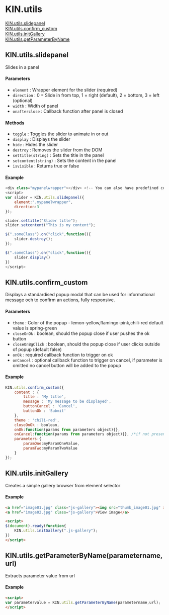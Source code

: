 # KIN.utils

[KIN.utils.slidepanel](#kinutilsslide_panel)<br />
[KIN.utils.confirm_custom](#kinutilsconfirm_custom)<br />
[KIN.utils.initGallery](#kinutilsinitgallery)<br />
[KIN.utils.getParameterByName](#kinutilsgetparameterbynameparameternameurl)

## KIN.utils.slidepanel
Slides in a panel

#### Parameters
* `element` : Wrapper element for the slider (required)
* `direction` : 0 = Slide in from top, 1 = right (default), 2 = bottom, 3 = left (optional)
* `width` : Width of panel
* `onafterclose` : Callback function after panel is closed

#### Methods
* `toggle` : Toggles the slider to animate in or out
* `display` : Displays the slider
* `hide` : Hides the slider
* `destroy` : Removes the slider from the DOM
* `settitle(string)` : Sets the title in the panel
* `setcontent(string)` : Sets the content in the panel
* `isvisible` : Returns true or false

#### Example
```javascript
<div class="mypanelwrapper"></div> <!-- You can also have predefined content inside your wrapper -->
<script>
var slider = KIN.utils.slidepanel({
	element:".mypanelwrapper",
	direction:3  
});

slider.settitle("Slider title");
slider.setcontent("This is my content");

$(".someClass").on("click",function(){
	slider.destroy();
});

$(".someClass").on("click",function(){   
	slider.display()
})
</script>
```

## KIN.utils.confirm_custom

Displays a standardised popup modal that can be used for informational message och to confirm an actions, fully responsive.

#### Parameters
* `theme` : Color of the popup - lemon-yellow,flamingo-pink,chili-red default value is spring-green
* `closeOnOk` : boolean, should the popup close if user pushes the ok button
* `closeOnBgClick` : boolean, should the popup close if user clicks outside of popup (default false)
* `onOk` : required callback function to trigger on ok
* `onCancel` : optional callback function to trigger on cancel, if parameter is omitted no cancel button will be added to the popup

#### Example
```javascript
KIN.utils.confirm_custom({
	content : {
		title : 'My title',
		message : 'My message to be displayed',
		buttonCancel : 'Cancel',
		buttonOk : 'Submit'
	},
	theme : 'chili-red',
	closeOnOk : boolean,
	onOk:function(params from parameters object){},
	onCancel:function(params from parameters object){}, /*if not present no cancel button will be displayed*/
	parameters:{
		paramOne:myParamOneValue,
		paramTwo:myParamTwoValue
	}
});
```

## KIN.utils.initGallery
Creates a simple gallery browser from element selector

#### Example
```HTML
<a href="image01.jpg" class="js-gallery"><img src="thumb_image01.jpg" ></a>
<a href="image02.jpg" class="js-gallery">View image</a>

<script>
$(document).ready(function{
	KIN.utils.initGallery(".js-gallery");
})
</script>
```

## KIN.utils.getParameterByName(parametername,url)
Extracts parameter value from url
#### Example
```HTML
<script>
var parametervalue = KIN.utils.getParameterByName(parametername,url);
</script>
```
